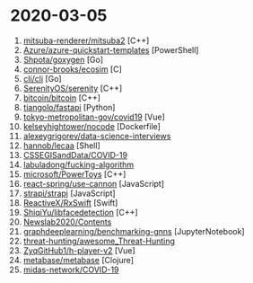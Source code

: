 # 2020-03-05

1. [mitsuba-renderer/mitsuba2](https://github.com/mitsuba-renderer/mitsuba2 "Mitsuba 2: A Retargetable Forward and Inverse Renderer") [C++]
2. [Azure/azure-quickstart-templates](https://github.com/Azure/azure-quickstart-templates "Azure Quickstart Templates") [PowerShell]
3. [Shpota/goxygen](https://github.com/Shpota/goxygen "Generate a modern Web project with Go, Angular/React/Vue, and MongoDB in seconds🚀") [Go]
4. [connor-brooks/ecosim](https://github.com/connor-brooks/ecosim "An interactive ecosystem and evolution simulator written in C and OpenGL, for GNU/Linux.") [C]
5. [cli/cli](https://github.com/cli/cli "The GitHub CLI") [Go]
6. [SerenityOS/serenity](https://github.com/SerenityOS/serenity "The Serenity Operating System 🐞") [C++]
7. [bitcoin/bitcoin](https://github.com/bitcoin/bitcoin "Bitcoin Core integration/staging tree") [C++]
8. [tiangolo/fastapi](https://github.com/tiangolo/fastapi "FastAPI framework, high performance, easy to learn, fast to code, ready for production") [Python]
9. [tokyo-metropolitan-gov/covid19](https://github.com/tokyo-metropolitan-gov/covid19 "東京都 新型コロナウイルス感染症対策サイト") [Vue]
10. [kelseyhightower/nocode](https://github.com/kelseyhightower/nocode "The best way to write secure and reliable applications. Write nothing; deploy nowhere.") [Dockerfile]
11. [alexeygrigorev/data-science-interviews](https://github.com/alexeygrigorev/data-science-interviews "Data science interview questions and answers") 
12. [hannob/lecaa](https://github.com/hannob/lecaa "Check for Let's Encrypt CAA issue") [Shell]
13. [CSSEGISandData/COVID-19](https://github.com/CSSEGISandData/COVID-19 "Novel Coronavirus (COVID-19) Cases, provided by JHU CSSE") 
14. [labuladong/fucking-algorithm](https://github.com/labuladong/fucking-algorithm "手把手撕LeetCode题目，扒各种算法套路的裤子，not only how，but also why. English version supported!") 
15. [microsoft/PowerToys](https://github.com/microsoft/PowerToys "Windows system utilities to maximize productivity") [C++]
16. [react-spring/use-cannon](https://github.com/react-spring/use-cannon "👋💣 physics based hooks for react-three-fiber") [JavaScript]
17. [strapi/strapi](https://github.com/strapi/strapi "🚀 Open source Node.js Headless CMS to easily build customisable APIs") [JavaScript]
18. [ReactiveX/RxSwift](https://github.com/ReactiveX/RxSwift "Reactive Programming in Swift") [Swift]
19. [ShiqiYu/libfacedetection](https://github.com/ShiqiYu/libfacedetection "An open source library for face detection in images. The face detection speed can reach 1000FPS.") [C++]
20. [Newslab2020/Contents](https://github.com/Newslab2020/Contents "") 
21. [graphdeeplearning/benchmarking-gnns](https://github.com/graphdeeplearning/benchmarking-gnns "Repository for benchmarking graph neural networks") [JupyterNotebook]
22. [threat-hunting/awesome_Threat-Hunting](https://github.com/threat-hunting/awesome_Threat-Hunting "") 
23. [ZyqGitHub1/h-player-v2](https://github.com/ZyqGitHub1/h-player-v2 "资源采集站在线播放") [Vue]
24. [metabase/metabase](https://github.com/metabase/metabase "The simplest, fastest way to get business intelligence and analytics to everyone in your company 😋") [Clojure]
25. [midas-network/COVID-19](https://github.com/midas-network/COVID-19 "2019 novel coronavirus repository") 
